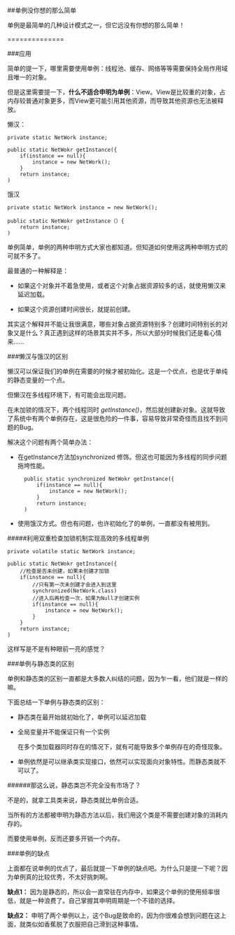 ##单例没你想的那么简单

单例是最简单的几种设计模式之一，但它远没有你想的那么简单！

==============

###应用

简单的提一下，哪里需要使用单例：线程池、缓存、网络等等需要保持全局作用域且唯一的对象。

但是这里需要提一下，**什么不适合申明为单例**：View。View是比较重的对象，占内存较普通对象更多，而View更可能引用其他资源，而导致其他资源也无法被释放。




懒汉：

	private static NetWork instance;
	
	public static NetWokr getInstance({
		if(instance == null){
			instance = new NetWork();
		}
		return instance;
	)
	
饿汉

	private static NetWork instance = new NetWork();
	
	public static NetWokr getInstance（）{
		return instance;
	)


单例简单，单例的两种申明方式大家也都知道。但知道如何使用这两种申明方式的可就不多了。

最普通的一种解释是：

- 如果这个对象并不着急使用，或者这个对象占据资源较多的话，就使用懒汉来延迟加载。

- 如果这个资源创建时间很长，就提前创建。

其实这个解释并不能让我很满意，哪些对象占据资源特别多？创建时间特别长的对象又是什么？真正遇到这样的场景其实并不多，所以大部分时候我们还是看心情来……


###懒汉与饿汉的区别

懒汉可以保证我们的单例在需要的时候才被初始化。这是一个优点，也是优于单纯的静态变量的一个点。

但懒汉在多线程环境下，有可能会出现问题。

在未加锁的情况下，两个线程同时 *getInstance()*，然后就创建新对象。这就导致了系统中有两个单例存在，这是很危险的一件事，容易导致非常奇怪而且找不到问题的Bug。

解决这个问题有两个简单办法：

- 在getInstance方法加synchronized 修饰。但这也可能因为多线程的同步问题拖垮性能。

		public static synchronized NetWokr getInstance({
			if(instance == null){
				instance = new NetWork();
			}
			return instance;
		)


- 使用饿汉方式。但也有问题，也许初始化了的单例，一直都没有被用到。


#####利用双重检查加锁机制实现高效的多线程单例

	private volatile static NetWork instance;
	
	public static NetWokr getInstance({
		//检查是否未创建，如果未创建才加锁
		if(instance == null){
			//只有第一次未创建才会进入到这里
			synchronized(NetWork.class)
			//进入后再检查一次，如果为Null才创建实例
			if(instance == null){
				instance = new NetWork();
			}
		}
		return instance;
	)


这样写是不是有种眼前一亮的感觉？


###单例与静态类的区别


单例和静态类的区别一直都是大多数人纠结的问题，因为乍一看，他们就是一样的嘛。

下面总结一下单例与静态类的区别：

- 静态类在最开始就初始化了，单例可以延迟加载
- 全局变量并不能保证只有一个实例

	在多个类加载器同时存在的情况下，就有可能导致多个单例存在的奇怪现象。
	
- 单例依然是可以继承类实现接口，依然可以实现面向对象特性。而静态类就不可以了。

######那这么说，静态类岂不完全没有市场了？

不是的，就拿工具类来说，静态类就比单例合适。

当所有的方法都被申明为静态方法以后，我们用这个类是不需要创建对象的消耗内存的。

而要使用单例，反而还要多开销一个内存。


###单例的缺点


上面都在说单例的优点了，最后就提一下单例的缺点吧。为什么只是提一下呢？因为单例真的比较优秀，不太好挑刺啊。


**缺点1：** 因为是静态的，所以会一直常驻在内存中，如果这个单例的使用频率很低，就是一种浪费了。自己掌握其申明周期是一个不错的选择。


**缺点2：** 申明了两个单例以上，这个Bug是致命的，因为你很难会想到问题在这上面，就类似如香蕉脱了衣服把自己滑到这种事情。







